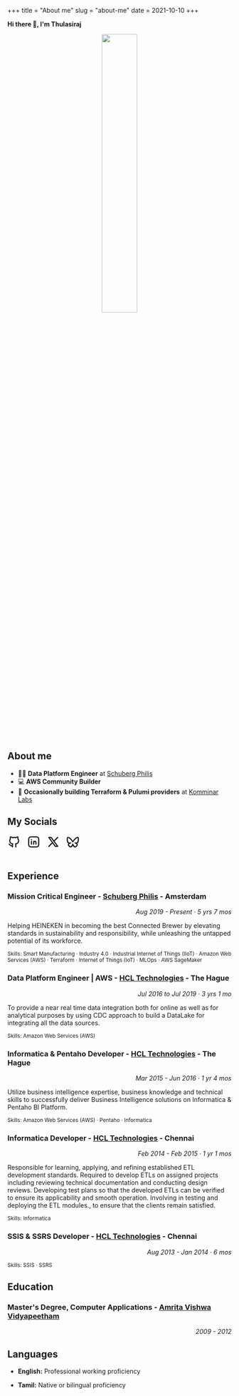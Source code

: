 +++
title = "About me"
slug = "about-me"
date = 2021-10-10
+++

**Hi there 👋, I'm Thulasiraj**

<center>
<img src="/icons/about-icon.png" style="width: 40%"/>
</center>
<br>

## About me

- 🧑‍💻 **Data Platform Engineer** at [Schuberg Philis](https://schubergphilis.com/en)
- 💻 **AWS Community Builder**
- 🚀 **Occasionally building Terraform & Pulumi providers** at [Komminar Labs](https://github.com/komminarlabs)

## My Socials

<div style="display: inline-block; margin-right: 10px;" class="social-icons-post">
  <a href="https://github.com/thulasirajkomminar" target="_blank" rel="noopener noreferrer me" title="GitHub">
  <svg  xmlns="http://www.w3.org/2000/svg"  width="30"  height="30"  viewBox="0 0 24 24"  fill="none"  stroke="currentColor"  stroke-width="2"  stroke-linecap="round"  stroke-linejoin="round"  class="icon icon-tabler icons-tabler-outline icon-tabler-brand-github"><path stroke="none" d="M0 0h24v24H0z" fill="none"/><path d="M9 19c-4.3 1.4 -4.3 -2.5 -6 -3m12 5v-3.5c0 -1 .1 -1.4 -.5 -2c2.8 -.3 5.5 -1.4 5.5 -6a4.6 4.6 0 0 0 -1.3 -3.2a4.2 4.2 0 0 0 -.1 -3.2s-1.1 -.3 -3.5 1.3a12.3 12.3 0 0 0 -6.2 0c-2.4 -1.6 -3.5 -1.3 -3.5 -1.3a4.2 4.2 0 0 0 -.1 3.2a4.6 4.6 0 0 0 -1.3 3.2c0 4.6 2.7 5.7 5.5 6c-.6 .6 -.6 1.2 -.5 2v3.5" /></svg>
  </a>
</div>

<div style="display: inline-block; margin-right: 10px;" class="social-icons-post">
  <a href="https://www.linkedin.com/in/thulasirajkomminar/" target="_blank" rel="noopener noreferrer me" title="LinkedIn">
  <svg  xmlns="http://www.w3.org/2000/svg"  width="30"  height="30"  viewBox="0 0 24 24"  fill="none"  stroke="currentColor"  stroke-width="2"  stroke-linecap="round"  stroke-linejoin="round"  class="icon-tabler"><path stroke="none" d="M0 0h24v24H0z" fill="none"/><path d="M8 11v5" /><path d="M8 8v.01" /><path d="M12 16v-5" /><path d="M16 16v-3a2 2 0 1 0 -4 0" /><path d="M3 7a4 4 0 0 1 4 -4h10a4 4 0 0 1 4 4v10a4 4 0 0 1 -4 4h-10a4 4 0 0 1 -4 -4z" /></svg>
  </a>
</div>

<div style="display: inline-block; margin-right: 10px;" class="social-icons-post">
  <a href="https://x.com/TKomminar" target="_blank" rel="noopener noreferrer me" title="𝕏(formarly Twitter)">
  <svg  xmlns="http://www.w3.org/2000/svg"  width="30"  height="30"  viewBox="0 0 24 24"  fill="none"  stroke="currentColor"  stroke-width="2"  stroke-linecap="round"  stroke-linejoin="round"  class="icon icon-tabler icons-tabler-outline icon-tabler-brand-x"><path stroke="none" d="M0 0h24v24H0z" fill="none"/><path d="M4 4l11.733 16h4.267l-11.733 -16z" /><path d="M4 20l6.768 -6.768m2.46 -2.46l6.772 -6.772" /></svg>
  </a>
</div>

<div style="display: inline-block; margin-right: 10px;" class="social-icons-post">
  <a href="https://bsky.app/profile/thulasirajkomminar.com" target="_blank" rel="noopener noreferrer me" title="Bluesky">
  <svg  xmlns="http://www.w3.org/2000/svg"  width="30"  height="30"  viewBox="0 0 24 24"  fill="none"  stroke="currentColor"  stroke-width="2"  stroke-linecap="round"  stroke-linejoin="round"  class="icon icon-tabler icons-tabler-outline icon-tabler-brand-bluesky"><path stroke="none" d="M0 0h24v24H0z" fill="none"/><path d="M6.335 5.144c-1.654 -1.199 -4.335 -2.127 -4.335 .826c0 .59 .35 4.953 .556 5.661c.713 2.463 3.13 2.75 5.444 2.369c-4.045 .665 -4.889 3.208 -2.667 5.41c1.03 1.018 1.913 1.59 2.667 1.59c2 0 3.134 -2.769 3.5 -3.5c.333 -.667 .5 -1.167 .5 -1.5c0 .333 .167 .833 .5 1.5c.366 .731 1.5 3.5 3.5 3.5c.754 0 1.637 -.571 2.667 -1.59c2.222 -2.203 1.378 -4.746 -2.667 -5.41c2.314 .38 4.73 .094 5.444 -2.369c.206 -.708 .556 -5.072 .556 -5.661c0 -2.953 -2.68 -2.025 -4.335 -.826c-2.293 1.662 -4.76 5.048 -5.665 6.856c-.905 -1.808 -3.372 -5.194 -5.665 -6.856z" /></svg>
  </a>
</div>
<br><br>

## Experience

<h3>Mission Critical Engineer - <a href="https://schubergphilis.com/en">Schuberg Philis</a> - Amsterdam</h3>
<p align="right"><i>Aug 2019 - Present · 5 yrs 7 mos</i></p>

Helping HEINEKEN in becoming the best Connected Brewer by elevating standards in sustainability and responsibility, while unleashing the untapped potential of its workforce.

<small>Skills: Smart Manufacturing · Industry 4.0 · Industrial Internet of Things (IIoT) · Amazon Web Services (AWS) · Terraform · Internet of Things (IoT) · MLOps · AWS SageMaker</small>

<h3>Data Platform Engineer | AWS - <a href="https://www.hcltech.com/">HCL Technologies</a> - The Hague</h3>
<p align="right"><i>Jul 2016 to Jul 2019 · 3 yrs 1 mo</i></p>

To provide a near real time data integration both for online as well as for analytical purposes by using CDC approach to build a DataLake for integrating all the data sources.

<small>Skills: Amazon Web Services (AWS)</small>

<h3>Informatica & Pentaho Developer - <a href="https://www.hcltech.com/">HCL Technologies</a> - The Hague</h3>
<p align="right"><i>Mar 2015 - Jun 2016 · 1 yr 4 mos</i></p>

Utilize business intelligence expertise, business knowledge and technical skills to successfully deliver Business Intelligence solutions on Informatica & Pentaho BI Platform.

<small>Skills: Amazon Web Services (AWS) · Pentaho · Informatica</small>

<h3>Informatica Developer - <a href="https://www.hcltech.com/">HCL Technologies</a> - Chennai</h3>
<p align="right"><i>Feb 2014 - Feb 2015 · 1 yr 1 mos</i></p>

Responsible for learning, applying, and refining established ETL development standards.
Required to develop ETLs on assigned projects including reviewing technical documentation and conducting design reviews.
Developing test plans so that the developed ETLs can be verified to ensure its applicability and smooth operation.
Involving in testing and deploying the ETL modules., to ensure that the clients remain satisfied.

<small>Skills: Informatica</small>

<h3>SSIS & SSRS Developer - <a href="https://www.hcltech.com/">HCL Technologies</a> - Chennai</h3>
<p align="right"><i>Aug 2013 - Jan 2014 · 6 mos</i></p>

<small>Skills: SSIS · SSRS</small>

## Education

<h3>Master's Degree, Computer Applications - <a href="https://www.amrita.edu/">Amrita Vishwa Vidyapeetham</a></h3>
<p align="right"><i>2009 - 2012</i></p>

## Languages

- **English:** Professional working proficiency

- **Tamil:** Native or bilingual proficiency
